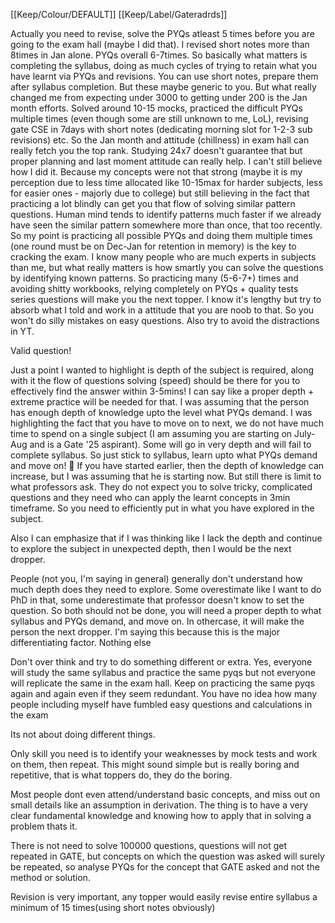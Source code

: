 [[Keep/Colour/DEFAULT]] [[Keep/Label/Gateradrds]]


Actually you need to revise, solve the PYQs atleast 5 times before you are going to the exam hall (maybe I did that).  I revised short notes more than 8times in Jan alone. PYQs overall 6-7times. So basically what matters is completing the syllabus, doing as much cycles of trying to retain what you have learnt via PYQs and revisions. You can use short notes, prepare them after syllabus completion. But these maybe generic to you. But what really changed me from expecting under 3000 to getting under 200 is the Jan month efforts. Solved around 10-15 mocks, practiced the difficult PYQs multiple times (even though some are still unknown to me, LoL), revising gate CSE in 7days with short notes (dedicating morning slot for 1-2-3 sub revisions) etc. So the Jan month and attitude (chillness) in exam hall can really fetch you the top rank. Studying 24x7 doesn't guarantee that but proper planning and last moment attitude can really help. I can't still believe how I did it. Because my concepts were not that strong (maybe it is my perception due to less time allocated like 10-15max for harder subjects, less for easier ones - majorly due to college) but still believing in the fact that practicing a lot blindly can get you that flow of solving similar pattern questions. Human mind tends to identify patterns much faster if we already have seen the similar pattern somewhere more than once, that too recently. So my point is practicing all possible PYQs and doing them multiple times (one round must be on Dec-Jan for retention in memory) is the key to cracking the exam. I know many people who are much experts in subjects than me, but what really matters is how smartly you can solve the questions by identifying known patterns. So practicing many (5-6-7+) times and avoiding shitty workbooks, relying completely on PYQs + quality tests series questions will make you the next topper. I know it's lengthy but try to absorb what I told and work in a attitude that you are noob to that. So you won't do silly mistakes on easy questions. Also try to avoid the distractions in YT.


Valid question!

Just a point I wanted to highlight is depth of the subject is required, along with it the flow of questions solving (speed) should be there for you to effectively find the answer within 3-5mins! I can say like a proper depth + extreme practice will be needed for that. I was assuming that the person has enough depth of knowledge upto the level what PYQs demand. I was highlighting the fact that you have to move on to next, we do not have much time to spend on a single subject (I am assuming you are starting on July-Aug and is a Gate '25 aspirant). Some will go in very depth and will fail to complete syllabus. So just stick to syllabus, learn upto what PYQs demand and move on! 🙌 If you have started earlier, then the depth of knowledge can increase, but I was assuming that he is starting now. But still there is limit to what professors ask. They do not expect you to solve tricky, complicated questions and they need who can apply the learnt concepts in 3min timeframe. So you need to efficiently put in what you have explored in the subject.




Also I can emphasize that if I was thinking like I lack the depth and continue to explore the subject in unexpected depth, then I would be the next dropper. 

People (not you, I'm saying in general) generally don't understand how much depth does they need to explore. Some overestimate like I want to do PhD in that, some underestimate that professor doesn't know to set the question. So both should not be done, you will need a proper depth to what syllabus and PYQs demand, and move on. In othercase, it will make the person the next dropper. I'm saying this because this is the major differentiating factor. Nothing else




Don't over think and try to do something different or extra. Yes, everyone will study the same syllabus and practice the same pyqs but not everyone will replicate the same in the exam hall. Keep on practicing the same pyqs again and again even if they seem redundant. You have no idea how many people including myself have fumbled easy questions and calculations in the exam





Its not about doing different things.

Only skill you need is to identify your weaknesses by mock tests and work on them, then repeat. This might sound simple but is really boring and repetitive, that is what toppers do, they do the boring.

Most people dont even attend/understand basic concepts, and miss out on small details like an assumption in derivation. The thing is to have a very clear fundamental knowledge and knowing how to apply that in solving a problem thats it.

There is not need to solve 100000 questions, questions will not get repeated in GATE, but concepts on which the question was asked will surely be repeated, so analyse PYQs for the concept that GATE asked and not the method or solution.

Revision is very important, any topper would easily revise entire syllabus a minimum of 15 times(using short notes obviously)
